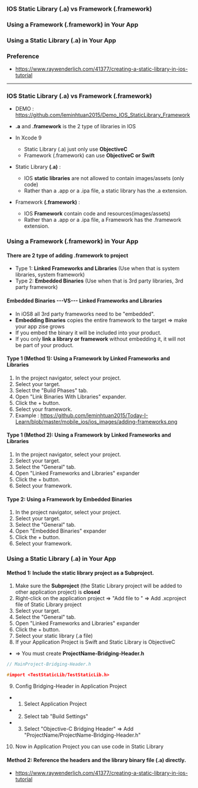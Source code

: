 
### IOS Static Library (.a) vs Framework (.framework)
### Using a Framework (.framework) in Your App
### Using a Static Library (.a) in Your App
### Preference
  * https://www.raywenderlich.com/41377/creating-a-static-library-in-ios-tutorial

--------------------------------------------------------------------------

### IOS Static Library (.a) vs Framework (.framework)
* DEMO : https://github.com/leminhtuan2015/Demo_IOS_StaticLibrary_Framework
* **.a** and **.framework** is the 2 type of libraries in IOS
* In Xcode 9
  * Static Library (.a) just only use **ObjectiveC**
  * Framework (.framework) can use **ObjectiveC or Swift**

* Static Library **(.a)** : 
  * IOS **static libraries** are not allowed to contain images/assets (only code)
  * Rather than a .app or a .ipa file, a static library has the .a extension. 
  
* Framework **(.framework)** :  
  * IOS **Framework** contain code and resources(images/assets)
  * Rather than a .app or a .ipa file, a Framework has the .framework extension. 

### Using a Framework (.framework) in Your App

#### **There are 2 type of adding .framework to project**
  * Type 1: **Linked Frameworks and Libraries** (Use when that is system libraries, system framework)
  * Type 2: **Embedded Binaries** (Use when that is 3rd party libraries, 3rd party framework)
  
  
#### Embedded Binaries ---VS--- Linked Frameworks and Libraries
  * In iOS8 all 3rd party frameworks need to be "embedded".
  * **Embedding Binaries** copies the entire framework to the target => make your app zise grows
  * If you embed the binary it will be included into your product. 
  * If you only **link a library or framework** without embedding it, it will not be part of your product.

#### **Type 1 (Method 1): Using a Framework by Linked Frameworks and Libraries**

1. In the project navigator, select your project.
2. Select your target.
3. Select the "Build Phases" tab.
4. Open "Link Binaries With Libraries" expander.
5. Click the + button.
6. Select your framework.
7. Example : https://github.com/leminhtuan2015/Today-I-Learn/blob/master/mobile_ios/ios_images/adding-frameworks.png

#### **Type 1 (Method 2): Using a Framework by Linked Frameworks and Libraries**

1. In the project navigator, select your project.
2. Select your target.
3. Select the "General" tab.
4. Open "Linked Frameworks and Libraries" expander
5. Click the + button.
6. Select your framework.

#### **Type 2: Using a Framework by Embedded Binaries**

1. In the project navigator, select your project.
2. Select your target.
3. Select the "General" tab.
4. Open "Embedded Binaries" expander
5. Click the + button.
6. Select your framework.

### Using a Static Library (.a) in Your App

#### Method 1: Include the static library project as a Subproject.

1. Make sure the **Subproject** (the Static Library project will be added to other application project) is **closed**
2. Right-click on the application project => "Add file to " => Add .xcproject file of Static Library project
3. Select your target.
4. Select the "General" tab.
5. Open "Linked Frameworks and Libraries" expander
6. Click the + button.
7. Select your static library (.a file)
8. If your Application Project is Swift and Static Library is ObjectiveC 
  * => You must create **ProjectName-Bridging-Header.h**

```c
// MainProject-Bridging-Header.h

#import <TestStaticLib/TestStaticLib.h>
```

9. Config Bridging-Header in Application Project

  * 1. Select Application Project 
  * 2. Select tab "Build Settings"
  * 3. Select "Objective-C Bridging Header" => Add "ProjectName/ProjectName-Bridging-Header.h"

10. Now in Application Project you can use code in Static Library


#### Method 2: Reference the headers and the library binary file (.a) directly.

* https://www.raywenderlich.com/41377/creating-a-static-library-in-ios-tutorial






